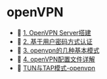# openVPN

* 📄 [1. OpenVPN Server搭建](siyuan://blocks/20240416105259-x2pblds)
* 📄 [2. 基于用户密码方式认证](siyuan://blocks/20240416105209-l4yp3a1)
* 📄 [3. openvpn的几种基本模式](siyuan://blocks/20240416163621-xeoaovz)
* 📄 [4. openVPN配置文件详解](siyuan://blocks/20240416105110-8ykr86q)
* 📄 [TUN与TAP模式-openvpn ](siyuan://blocks/20241011105916-bthospe)

　　‍
